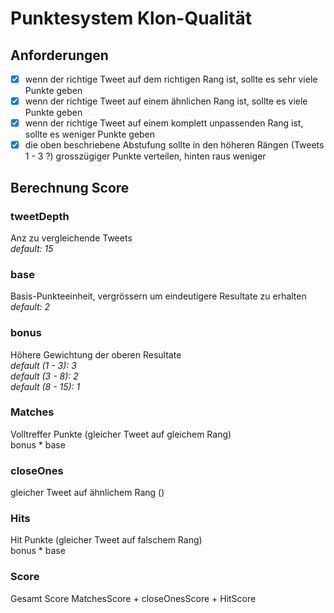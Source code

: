 # Punktesystem Klon-Qualität

## Anforderungen

- [x] wenn der richtige Tweet auf dem richtigen Rang ist, sollte es sehr viele Punkte geben
- [x] wenn der richtige Tweet auf einem ähnlichen Rang ist, sollte es viele Punkte geben
- [x] wenn der richtige Tweet auf einem komplett unpassenden Rang ist, sollte es weniger Punkte geben
- [x] die oben beschriebene Abstufung sollte in den höheren Rängen (Tweets 1 - 3 ?) grosszügiger Punkte verteilen, hinten raus weniger

## Berechnung Score

### tweetDepth

Anz zu vergleichende Tweets  
_default: 15_

### base

Basis-Punkteeinheit, vergrössern um eindeutigere Resultate zu erhalten  
_default: 2_

### bonus

Höhere Gewichtung der oberen Resultate  
_default (1 - 3): 3_  
_default (3 - 8): 2_  
_default (8 - 15): 1_

### Matches

Volltreffer Punkte (gleicher Tweet auf gleichem Rang)  
bonus \* base

### closeOnes
gleicher Tweet auf ähnlichem Rang ()


### Hits

Hit Punkte (gleicher Tweet auf falschem Rang)  
bonus \* base

### Score

Gesamt Score
MatchesScore + closeOnesScore + HitScore
